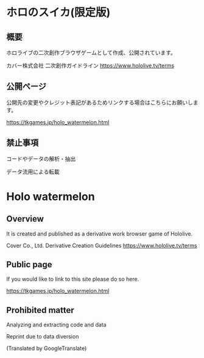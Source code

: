 # ホロのスイカ(限定版)

## 概要
ホロライブの二次創作ブラウザゲームとして作成、公開されています。

カバー株式会社 二次創作ガイドライン
https://www.hololive.tv/terms

## 公開ページ
公開先の変更やクレジット表記があるためリンクする場合はこちらにお願いします。

https://tkgames.jp/holo_watermelon.html

## 禁止事項
コードやデータの解析・抽出

データ流用による転載


# Holo watermelon

## Overview
It is created and published as a derivative work browser game of Hololive.

Cover Co., Ltd. Derivative Creation Guidelines
https://www.hololive.tv/terms

## Public page
If you would like to link to this site please do so here.

https://tkgames.jp/holo_watermelon.html

## Prohibited matter
Analyzing and extracting code and data

Reprint due to data diversion

(Translated by GoogleTranslate)

